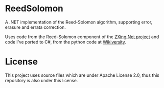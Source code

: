 # ReedSolomon
A .NET implementation of the Reed-Solomon algorithm, supporting error, erasure and errata correction.

Uses code from the Reed-Solomon component of the [ZXing.Net project](https://github.com/micjahn/ZXing.Net/tree/master/Source/lib/common/reedsolomon) and code I've ported to C#, from the python code at [Wikiversity](https://en.wikiversity.org/wiki/Reed%E2%80%93Solomon_codes_for_coders).

# License

This project uses source files which are under Apache License 2.0, thus this repository is also under this license.
